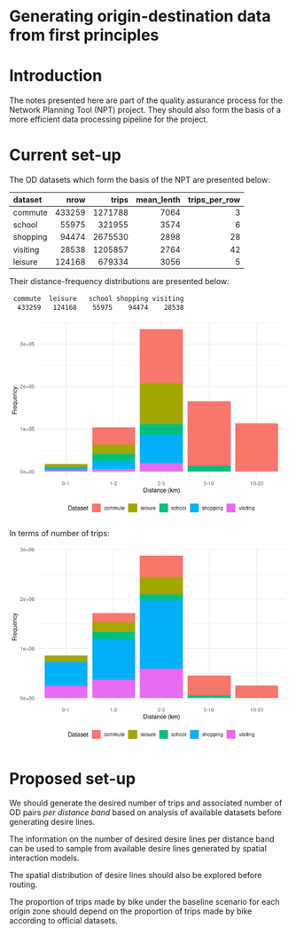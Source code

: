 # Generating origin-destination data from first principles


# Introduction

The notes presented here are part of the quality assurance process for
the Network Planning Tool (NPT) project. They should also form the basis
of a more efficient data processing pipeline for the project.

# Current set-up

The OD datasets which form the basis of the NPT are presented below:

| dataset  |   nrow |   trips | mean_lenth | trips_per_row |
|:---------|-------:|--------:|-----------:|--------------:|
| commute  | 433259 | 1271788 |       7064 |             3 |
| school   |  55975 |  321955 |       3574 |             6 |
| shopping |  94474 | 2675530 |       2898 |            28 |
| visiting |  28538 | 1205857 |       2764 |            42 |
| leisure  | 124168 |  679334 |       3056 |             5 |

Their distance-frequency distributions are presented below:


     commute  leisure   school shopping visiting 
      433259   124168    55975    94474    28538 

![](od-gen_files/figure-commonmark/unnamed-chunk-4-1.png)

In terms of number of trips:

![](od-gen_files/figure-commonmark/unnamed-chunk-5-1.png)

# Proposed set-up

We should generate the desired number of trips and associated number of
OD pairs *per distance band* based on analysis of available datasets
before generating desire lines.

The information on the number of desired desire lines per distance band
can be used to sample from available desire lines generated by spatial
interaction models.

The spatial distribution of desire lines should also be explored before
routing.

The proportion of trips made by bike under the baseline scenario for
each origin zone should depend on the proportion of trips made by bike
according to official datasets.
